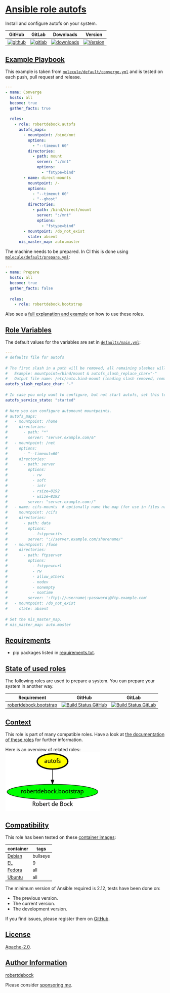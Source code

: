 # [Ansible role autofs](#ansible-role-autofs)

Install and configure autofs on your system.

|GitHub|GitLab|Downloads|Version|
|------|------|---------|-------|
|[![github](https://github.com/robertdebock/ansible-role-autofs/workflows/Ansible%20Molecule/badge.svg)](https://github.com/robertdebock/ansible-role-autofs/actions)|[![gitlab](https://gitlab.com/robertdebock-iac/ansible-role-autofs/badges/master/pipeline.svg)](https://gitlab.com/robertdebock-iac/ansible-role-autofs)|[![downloads](https://img.shields.io/ansible/role/d/robertdebock/autofs)](https://galaxy.ansible.com/robertdebock/autofs)|[![Version](https://img.shields.io/github/release/robertdebock/ansible-role-autofs.svg)](https://github.com/robertdebock/ansible-role-autofs/releases/)|

## [Example Playbook](#example-playbook)

This example is taken from [`molecule/default/converge.yml`](https://github.com/robertdebock/ansible-role-autofs/blob/master/molecule/default/converge.yml) and is tested on each push, pull request and release.

```yaml
---
- name: Converge
  hosts: all
  become: true
  gather_facts: true

  roles:
    - role: robertdebock.autofs
      autofs_maps:
        - mountpoint: /bind/mnt
          options:
            - "--timeout 60"
          directories:
            - path: mount
              server: ":/mnt"
              options:
                - "fstype=bind"
        - name: direct-mounts
          mountpoint: /-
          options:
            - "--timeout 60"
            - "--ghost"
          directories:
            - path: /bind/direct/mount
              server: ":/mnt"
              options:
                - "fstype=bind"
        - mountpoint: /do_not_exist
          state: absent
      nis_master_map: auto.master
```

The machine needs to be prepared. In CI this is done using [`molecule/default/prepare.yml`](https://github.com/robertdebock/ansible-role-autofs/blob/master/molecule/default/prepare.yml):

```yaml
---
- name: Prepare
  hosts: all
  become: true
  gather_facts: false

  roles:
    - role: robertdebock.bootstrap
```

Also see a [full explanation and example](https://robertdebock.nl/how-to-use-these-roles.html) on how to use these roles.

## [Role Variables](#role-variables)

The default values for the variables are set in [`defaults/main.yml`](https://github.com/robertdebock/ansible-role-autofs/blob/master/defaults/main.yml):

```yaml
---
# defaults file for autofs

# The first slash in a path will be removed, all remaining slashes will be replaced with this character.
#   Example: mountpoint=/bind/mount & autofs_slash_replace_char="-"
#   Output file name: /etc/auto.bind-mount (leading slash removed, remaining replaced with "-")
autofs_slash_replace_char: "-"

# In case you only want to configure, but not start autofs, set this to "stopped".
autofs_service_state: "started"

# Here you can configure automount mountpoints.
# autofs_maps:
#   - mountpoint: /home
#     directories:
#       - path: "*"
#         server: "server.example.com/&"
#   - mountpoint: /net
#     options:
#       - "--timeout=60"
#     directories:
#       - path: server
#         options:
#           - rw
#           - soft
#           - intr
#           - rsize=8192
#           - wsize=8192
#         server: "server.example.com:/"
#   - name: cifs-mounts  # optionally name the map (for use in files names).
#     mountpoint: /cifs
#     directories:
#       - path: data
#         options:
#           - fstype=cifs
#         server: "://server.example.com/sharename/"
#   - mountpoint: /fuse
#     directories:
#       - path: ftpserver
#         options:
#           - fstype=curl
#           - rw
#           - allow_others
#           - nodev
#           - nonempty
#           - noatime
#         server: ':ftp\://username\:password\@ftp.example.com'
#   - mountpoint: /do_not_exist
#     state: absent

# Set the nis_master_map.
# nis_master_map: auto.master
```

## [Requirements](#requirements)

- pip packages listed in [requirements.txt](https://github.com/robertdebock/ansible-role-autofs/blob/master/requirements.txt).

## [State of used roles](#state-of-used-roles)

The following roles are used to prepare a system. You can prepare your system in another way.

| Requirement | GitHub | GitLab |
|-------------|--------|--------|
|[robertdebock.bootstrap](https://galaxy.ansible.com/robertdebock/bootstrap)|[![Build Status GitHub](https://github.com/robertdebock/ansible-role-bootstrap/workflows/Ansible%20Molecule/badge.svg)](https://github.com/robertdebock/ansible-role-bootstrap/actions)|[![Build Status GitLab](https://gitlab.com/robertdebock-iac/ansible-role-bootstrap/badges/master/pipeline.svg)](https://gitlab.com/robertdebock-iac/ansible-role-bootstrap)|

## [Context](#context)

This role is part of many compatible roles. Have a look at [the documentation of these roles](https://robertdebock.nl/) for further information.

Here is an overview of related roles:
![dependencies](https://raw.githubusercontent.com/robertdebock/ansible-role-autofs/png/requirements.png "Dependencies")

## [Compatibility](#compatibility)

This role has been tested on these [container images](https://hub.docker.com/u/robertdebock):

|container|tags|
|---------|----|
|[Debian](https://hub.docker.com/r/robertdebock/debian)|bullseye|
|[EL](https://hub.docker.com/r/robertdebock/enterpriselinux)|9|
|[Fedora](https://hub.docker.com/r/robertdebock/fedora)|all|
|[Ubuntu](https://hub.docker.com/r/robertdebock/ubuntu)|all|

The minimum version of Ansible required is 2.12, tests have been done on:

- The previous version.
- The current version.
- The development version.

If you find issues, please register them on [GitHub](https://github.com/robertdebock/ansible-role-autofs/issues).

## [License](#license)

[Apache-2.0](https://github.com/robertdebock/ansible-role-autofs/blob/master/LICENSE).

## [Author Information](#author-information)

[robertdebock](https://robertdebock.nl/)

Please consider [sponsoring me](https://github.com/sponsors/robertdebock).
